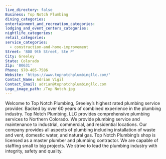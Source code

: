 ```yaml
---
live_directory: false
Business: Top Notch Plumbing
dining_categories:
entertainment_and_recreation_categories:
lodging_and_event_centers_categories:
nightlife_categories:
retail_categories:
service_categories:
  - construction-and-home-improvement
Street: '808 9th Street, Ste P'
City: Greeley
State: Colorado
Zip: '80631'
Phone: 970-405-7586
Website: 'https://www.topnotchplumbingllc.com/'
Contact_Name: Adrian Vigil
Contact_Email: adrian@topnotchplumbingllc.com
Logo_image_path: /Top Notch.jpg
---
```


Welcome to Top Notch Plumbing, Greeley’s highest rated plumbing service provider. Backed by over 60 years of combined experience in the plumbing industry. Top Notch Plumbing, LLC provides comprehensive plumbing services to Northern Colorado. We provide plumbing service and maintenance to industrial, commercial, and residential locations. Our company provides all aspects of plumbing including installation of waste and vent, domestic water, and natural gas. Top Notch Plumbing’s shop is licensed as a master plumber and plumbing contractor. We are capable of staffing small to big projects. We strive to lead the plumbing industry with integrity, safety and quality.
